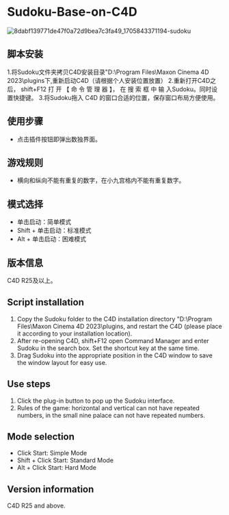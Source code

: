 # Sudoku-Base-on-C4D
![8dabf139771de47f0a72d9bea7c3fa49_1705843371194-sudoku](https://github.com/chenzaitian306/Sudoku-Base-on-C4D/assets/108776539/da05bc82-6a15-4a92-a3cd-454b07e0cf7c)


## 脚本安装
1.将Sudoku文件夹拷贝C4D安装目录"D:\Program Files\Maxon Cinema 4D 2023\plugins下,重新启动C4D（请根据个人安装位置放置）
2.重新打开C4D之后， shift+F12 打 开 【 命 令 管 理 器 】， 在 搜 索 框 中 输 入Sudoku。同时设置快捷键。
3.将Sudoku拖入 C4D 的窗口合适的位置，保存窗口布局方便使用。 

## 使用步骤
+ 点击插件按钮即弹出数独界面。

## 游戏规则
+ 横向和纵向不能有重复的数字，在小九宫格内不能有重复数字。

## 模式选择
+ 单击启动：简单模式
+ Shift + 单击启动：标准模式
+ Alt + 单击启动：困难模式

## 版本信息
C4D R25及以上。

## Script installation
1. Copy the Sudoku folder to the C4D installation directory "D:\Program Files\Maxon Cinema 4D 2023\plugins, and restart the C4D (please place it according to your installation location).
2. After re-opening C4D, shift+F12 open Command Manager and enter Sudoku in the search box. Set the shortcut key at the same time.
3. Drag Sudoku into the appropriate position in the C4D window to save the window layout for easy use.

## Use steps
1. Click the plug-in button to pop up the Sudoku interface.
2. Rules of the game: horizontal and vertical can not have repeated numbers, in the small nine palace can not have repeated numbers.

## Mode selection
+ Click Start: Simple Mode
+ Shift + Click Start: Standard Mode
+ Alt + Click Start: Hard Mode

## Version information
C4D R25 and above.
